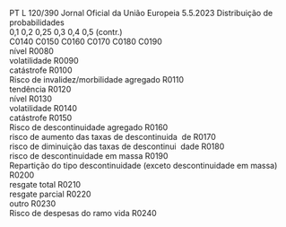 PT  L 120/390 Jornal Oficial da União Europeia 5.5.2023
 Distribuição de probabilidades  
0,1  0,2  0,25  0,3  0,4  0,5  (contr.)  
C0140  C0150  C0160  C0170  C0180  C0190  
nível  R0080  
volatilidade  R0090  
catástrofe  R0100  
Risco de invalidez/morbilidade agregado  R0110  
tendência  R0120  
nível  R0130  
volatilidade  R0140  
catástrofe  R0150  
Risco de descontinuidade agregado  R0160  
risco de aumento das taxas de descontinuida ­
de  R0170  
risco de diminuição das taxas de descontinui ­
dade  R0180  
risco de descontinuidade em massa  R0190  
Repartição do tipo descontinuidade (exceto 
descontinuidade em massa)  R0200  
resgate total  R0210  
resgate parcial  R0220  
outro  R0230  
Risco de despesas do ramo vida  R0240
